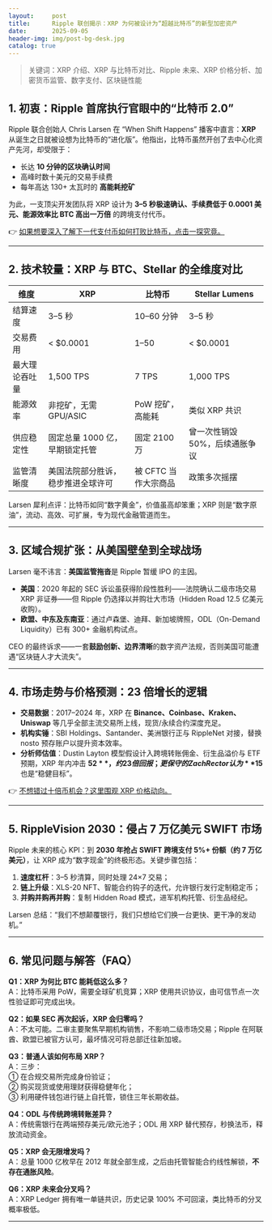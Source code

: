 ```yaml
---
layout:     post
title:      Ripple 联创揭示：XRP 为何被设计为“超越比特币”的新型加密资产
date:       2025-09-05
header-img: img/post-bg-desk.jpg
catalog: true
---
```


> 关键词：XRP 介绍、XRP 与比特币对比、Ripple 未来、XRP 价格分析、加密货币监管、数字支付、区块链性能

## 1. 初衷：Ripple 首席执行官眼中的“比特币 2.0”  
Ripple 联合创始人 Chris Larsen 在 “When Shift Happens” 播客中直言：**XRP** 从诞生之日就被设想为比特币的“进化版”。他指出，比特币虽然开创了去中心化资产先河，却受限于：  

- 长达 **10 分钟的区块确认时间**  
- 高峰时数十美元的交易手续费  
- 每年高达 130+ 太瓦时的 **高能耗挖矿**  

为此，一支顶尖开发团队将 XRP 设计为 **3–5 秒极速确认、手续费低于 0.0001 美元、能源效率比 BTC 高出一万倍** 的跨境支付代币。  

👉 [如果想要深入了解下一代支付币如何打败比特币，点击一探究竟。](https://okxdog.com/)  

---

## 2. 技术较量：XRP 与 BTC、Stellar 的全维度对比  
| **维度**       | **XRP**                          | **比特币**              | **Stellar Lumens**             |
|---------------|----------------------------------|-------------------------|--------------------------------|
| 结算速度       | 3–5 秒                           | 10–60 分钟              | 3–5 秒                          |
| 交易费用       | < $0.0001                        | $1–$50                  | < $0.0001                       |
| 最大理论吞吐量 | 1,500 TPS                        | 7 TPS                   | 1,000 TPS                      |
| 能源效率       | 非挖矿，无需 GPU/ASIC            | PoW 挖矿，高能耗        | 类似 XRP 共识                  |
| 供应稳定性     | 固定总量 1000 亿，早期锁定托管    | 固定 2100 万            | 曾一次性销毁 50%，后续通胀争议 |
| 监管清晰度     | 美国法院部分胜诉，稳步推进全球许可| 被 CFTC 当作大宗商品    | 政策多次摇摆                  |

Larsen 犀利点评：比特币如同“数字黄金”，价值虽高却笨重；XRP 则是“数字原油”，流动、高效、可扩展，专为现代金融管道而生。

---

## 3. 区域合规扩张：从美国壁垒到全球战场  
Larsen 毫不讳言：**美国监管拖沓**是 Ripple 暂缓 IPO 的主因。  

- **美国**：2020 年起的 SEC 诉讼虽获得阶段性胜利——法院确认二级市场交易 XRP 非证券——但 Ripple 仍选择以并购壮大市场（Hidden Road 12.5 亿美元收购）。  
- **欧盟、中东及东南亚**：通过卢森堡、迪拜、新加坡牌照，ODL（On-Demand Liquidity）已有 300+ 金融机构试点。  

CEO 的最终诉求——一套**鼓励创新、边界清晰**的数字资产法规，否则美国可能遭遇“区块链人才大流失”。

---

## 4. 市场走势与价格预测：23 倍增长的逻辑  
- **交易数据**：2017–2024 年，XRP 在 **Binance、Coinbase、Kraken、Uniswap** 等几乎全部主流交易所上线，现货/永续合约深度充足。  
- **机构实锤**：SBI Holdings、Santander、美洲银行正与 RippleNet 对接，替换 nosto 预存账户以提升资本效率。  
- **分析师估值**：Dustin Layton 模型假设计入跨境转账佣金、衍生品溢价与 ETF 预期，XRP 年内冲击 **$52**，约 23 倍回报；更保守的 Zach Rector 认为 **$15** 也是“稳健目标”。  

👉 [不想错过十倍币机会？这里围观 XRP 价格动向。](https://okxdog.com/)  

---

## 5. RippleVision 2030：侵占 7 万亿美元 SWIFT 市场  
Ripple 未来的核心 KPI：到 **2030 年抢占 SWIFT 跨境支付 5%+ 份额（约 7 万亿美元）**，让 XRP 成为“数字现金”的终极形态。关键步骤包括：  

1. **速度杠杆**：3–5 秒清算，同时处理 24×7 交易；  
2. **链上升级**：XLS-20 NFT、智能合约钩子的迭代，允许银行发行定制稳定币；  
3. **并购并购再并购**：复制 Hidden Road 模式，进军机构托管、衍生品经纪。  

Larsen 总结：“我们不想颠覆银行，我们只想给它们换一台更快、更干净的发动机。”

---

## 6. 常见问题与解答（FAQ）

**Q1：XRP 为何比 BTC 能耗低这么多？**  
A：比特币采用 PoW，需要全球矿机竞算；XRP 使用共识协议，由可信节点一次性验证即可完成出块。

**Q2：如果 SEC 再次起诉，XRP 会归零吗？**  
A：不太可能。二审主要聚焦早期机构销售，不影响二级市场交易；Ripple 在阿联酋、欧盟已被官方认可，最坏情况可将总部迁往新加坡。

**Q3：普通人该如何布局 XRP？**  
A：三步：  
① 在合规交易所完成身份验证；  
② 购买现货或使用理财获得稳健年化；  
③ 利用硬件钱包进行链上自托管，锁住三年长期收益。

**Q4：ODL 与传统跨境转账差异？**  
A：传统需银行在两端预存美元/欧元池子；ODL 用 XRP 替代预存，秒换法币，释放流动资金。

**Q5：XRP 会无限增发吗？**  
A：总量 1000 亿枚早在 2012 年就全部生成，之后由托管智能合约线性解锁，**不存在通胀风险**。

**Q6：XRP 未来会分叉吗？**  
A：XRP Ledger 拥有唯一单链共识，历史记录 100% 不可回滚，类比特币的分叉概率极低。

---